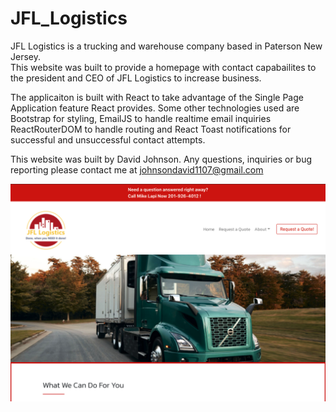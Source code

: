 # JFL_Logistics

JFL Logistics is a trucking and warehouse company based in Paterson New Jersey.  
This website was built to provide a homepage with contact capabailites to the president and CEO of JFL Logistics to increase business.  

The applicaiton is built with React to take advantage of the Single Page Application feature React provides.  Some other technologies used are Bootstrap for styling, EmailJS to handle realtime email inquiries ReactRouterDOM to handle routing and React Toast notifications for successful and unsuccessful contact attempts. 

This website was built by David Johnson.  Any questions, inquiries or bug reporting please contact me at <a href="mailto:johnsondavid1107@gmail.com"> johnsondavid1107@gmail.com</a>

<img src="./homePage.png" alt="Main Picture">